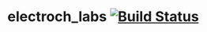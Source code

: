 # electroch_labs [![Build Status](https://travis-ci.com/lamtev/electroch_labs.svg?token=9FvGK5w3cEBFPgDbu729&branch=master)](https://travis-ci.com/lamtev/electroch_labs)
